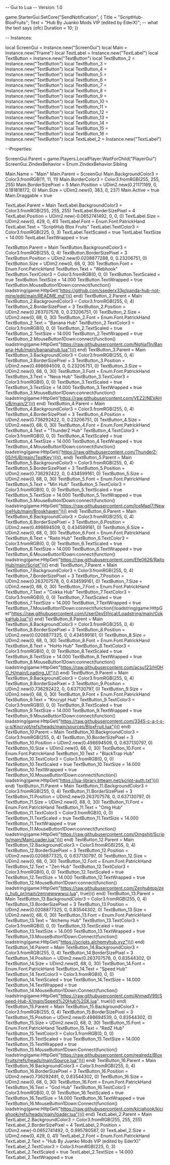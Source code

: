 -- Gui to Lua
-- Version: 1.0

game.StarterGui:SetCore("SendNotification", {
Title = "ScriptHub-BloxFruits";
Text = "Hub By Juanko Mods VIP (edited by EderX)"; -- what the text says (ofc)
Duration = 10;
})

-- Instances:

local ScreenGui = Instance.new("ScreenGui")
local Main = Instance.new("Frame")
local TextLabel = Instance.new("TextLabel")
local TextButton = Instance.new("TextButton")
local TextButton_2 = Instance.new("TextButton")
local TextButton_3 = Instance.new("TextButton")
local TextButton_4 = Instance.new("TextButton")
local TextButton_5 = Instance.new("TextButton")
local TextButton_6 = Instance.new("TextButton")
local TextButton_7 = Instance.new("TextButton")
local TextButton_8 = Instance.new("TextButton")
local TextButton_9 = Instance.new("TextButton")
local TextButton_10 = Instance.new("TextButton")
local TextButton_11 = Instance.new("TextButton")
local TextButton_12 = Instance.new("TextButton")
local TextButton_13 = Instance.new("TextButton")
local TextButton_14 = Instance.new("TextButton")
local TextButton_15 = Instance.new("TextButton")
local TextButton_16 = Instance.new("TextButton")
local TextLabel_2 = Instance.new("TextLabel")

--Properties:

ScreenGui.Parent = game.Players.LocalPlayer:WaitForChild("PlayerGui")
ScreenGui.ZIndexBehavior = Enum.ZIndexBehavior.Sibling

Main.Name = "Main"
Main.Parent = ScreenGui
Main.BackgroundColor3 = Color3.fromRGB(11, 11, 11)
Main.BorderColor3 = Color3.fromRGB(255, 255, 255)
Main.BorderSizePixel = 5
Main.Position = UDim2.new(0.21171169, 0, 0.181818172, 0)
Main.Size = UDim2.new(0, 383, 0, 237)
Main.Active = true
Main.Draggable = true

TextLabel.Parent = Main
TextLabel.BackgroundColor3 = Color3.fromRGB(255, 255, 255)
TextLabel.BorderSizePixel = 4
TextLabel.Position = UDim2.new(-0.0652741492, 0, 0, 0)
TextLabel.Size = UDim2.new(0, 429, 0, 41)
TextLabel.Font = Enum.Font.PatrickHand
TextLabel.Text = "ScriptHub Blox Fruits"
TextLabel.TextColor3 = Color3.fromRGB(225, 0, 3)
TextLabel.TextScaled = true
TextLabel.TextSize = 14.000
TextLabel.TextWrapped = true

TextButton.Parent = Main
TextButton.BackgroundColor3 = Color3.fromRGB(255, 0, 4)
TextButton.BorderSizePixel = 3
TextButton.Position = UDim2.new(0.0208877288, 0, 0.23206751, 0)
TextButton.Size = UDim2.new(0, 68, 0, 30)
TextButton.Font = Enum.Font.PatrickHand
TextButton.Text = "Webhook"
TextButton.TextColor3 = Color3.fromRGB(0, 0, 0)
TextButton.TextScaled = true
TextButton.TextSize = 14.000
TextButton.TextWrapped = true
TextButton.MouseButton1Down:connect(function()
loadstring(game:HttpGet('https://github.com/ssederx33p/panda-hub-not-mine/edit/main/README.md'))()
end)
TextButton_2.Parent = Main
TextButton_2.BackgroundColor3 = Color3.fromRGB(255, 0, 4)
TextButton_2.BorderSizePixel = 3
TextButton_2.Position = UDim2.new(0.263707578, 0, 0.23206751, 0)
TextButton_2.Size = UDim2.new(0, 68, 0, 30)
TextButton_2.Font = Enum.Font.PatrickHand
TextButton_2.Text = "Banana Hub"
TextButton_2.TextColor3 = Color3.fromRGB(0, 0, 0)
TextButton_2.TextScaled = true
TextButton_2.TextSize = 14.000
TextButton_2.TextWrapped = true
TextButton_2.MouseButton1Down:connect(function()
loadstring(game:HttpGet("https://raw.githubusercontent.com/Nghia11n/Banana-Hub/main/bananahub.lua"))()
end)
TextButton_3.Parent = Main
TextButton_3.BackgroundColor3 = Color3.fromRGB(255, 0, 4)
TextButton_3.BorderSizePixel = 3
TextButton_3.Position = UDim2.new(0.498694509, 0, 0.23206751, 0)
TextButton_3.Size = UDim2.new(0, 68, 0, 30)
TextButton_3.Font = Enum.Font.PatrickHand
TextButton_3.Text = "Neva Hub"
TextButton_3.TextColor3 = Color3.fromRGB(0, 0, 0)
TextButton_3.TextScaled = true
TextButton_3.TextSize = 14.000
TextButton_3.TextWrapped = true
TextButton_3.MouseButton1Down:connect(function()
loadstring(game:HttpGet('https://raw.githubusercontent.com/VEZ2/NEVAHUB/main/2'))()
end)
TextButton_4.Parent = Main
TextButton_4.BackgroundColor3 = Color3.fromRGB(255, 0, 4)
TextButton_4.BorderSizePixel = 3
TextButton_4.Position = UDim2.new(0.736292422, 0, 0.23206751, 0)
TextButton_4.Size = UDim2.new(0, 68, 0, 30)
TextButton_4.Font = Enum.Font.PatrickHand
TextButton_4.Text = "ThunderZ Hub"
TextButton_4.TextColor3 = Color3.fromRGB(0, 0, 0)
TextButton_4.TextScaled = true
TextButton_4.TextSize = 14.000
TextButton_4.TextWrapped = true
TextButton_4.MouseButton1Down:connect(function()
loadstring(game:HttpGet(('https://raw.githubusercontent.com/ThunderZ-05/HUB/main/TestKey')))() 
end)
TextButton_5.Parent = Main
TextButton_5.BackgroundColor3 = Color3.fromRGB(255, 0, 4)
TextButton_5.BorderSizePixel = 3
TextButton_5.Position = UDim2.new(0.736292422, 0, 0.434599161, 0)
TextButton_5.Size = UDim2.new(0, 68, 0, 30)
TextButton_5.Font = Enum.Font.PatrickHand
TextButton_5.Text = "Min Hub"
TextButton_5.TextColor3 = Color3.fromRGB(0, 0, 0)
TextButton_5.TextScaled = true
TextButton_5.TextSize = 14.000
TextButton_5.TextWrapped = true
TextButton_5.MouseButton1Down:connect(function()
loadstring(game:HttpGet("https://raw.githubusercontent.com/IceMael7/NewIceHub/main/Brookhaven"))()
end)
TextButton_6.Parent = Main
TextButton_6.BackgroundColor3 = Color3.fromRGB(255, 0, 4)
TextButton_6.BorderSizePixel = 3
TextButton_6.Position = UDim2.new(0.498694509, 0, 0.434599161, 0)
TextButton_6.Size = UDim2.new(0, 68, 0, 30)
TextButton_6.Font = Enum.Font.PatrickHand
TextButton_6.Text = "Raito Hub"
TextButton_6.TextColor3 = Color3.fromRGB(0, 0, 0)
TextButton_6.TextScaled = true
TextButton_6.TextSize = 14.000
TextButton_6.TextWrapped = true
TextButton_6.MouseButton1Down:connect(function()
loadstring(game:HttpGet("https://raw.githubusercontent.com/Efe0626/RaitoHub/main/Script"))()
end)
TextButton_7.Parent = Main
TextButton_7.BackgroundColor3 = Color3.fromRGB(255, 0, 4)
TextButton_7.BorderSizePixel = 3
TextButton_7.Position = UDim2.new(0.263707578, 0, 0.434599161, 0)
TextButton_7.Size = UDim2.new(0, 68, 0, 30)
TextButton_7.Font = Enum.Font.PatrickHand
TextButton_7.Text = "Cokka Hub"
TextButton_7.TextColor3 = Color3.fromRGB(0, 0, 0)
TextButton_7.TextScaled = true
TextButton_7.TextSize = 14.000
TextButton_7.TextWrapped = true
TextButton_7.MouseButton1Down:connect(function()loadstring(game:HttpGet"https://raw.githubusercontent.com/UserDevEthical/Loadstring/main/CokkaHub.lua")()
end)
TextButton_8.Parent = Main
TextButton_8.BackgroundColor3 = Color3.fromRGB(255, 0, 4)
TextButton_8.BorderSizePixel = 3
TextButton_8.Position = UDim2.new(0.0208877325, 0, 0.434599161, 0)
TextButton_8.Size = UDim2.new(0, 68, 0, 30)
TextButton_8.Font = Enum.Font.PatrickHand
TextButton_8.Text = "HoHo Hub"
TextButton_8.TextColor3 = Color3.fromRGB(0, 0, 0)
TextButton_8.TextScaled = true
TextButton_8.TextSize = 14.000
TextButton_8.TextWrapped = true
TextButton_8.MouseButton1Down:connect(function()
loadstring(game:HttpGet("https://raw.githubusercontent.com/acsu123/HOHO_H/main/Loading_UI"))()
end)
TextButton_9.Parent = Main
TextButton_9.BackgroundColor3 = Color3.fromRGB(255, 0, 4)
TextButton_9.BorderSizePixel = 3
TextButton_9.Position = UDim2.new(0.736292422, 0, 0.637130797, 0)
TextButton_9.Size = UDim2.new(0, 68, 0, 30)
TextButton_9.Font = Enum.Font.PatrickHand
TextButton_9.Text = "Kncrypt Hub"
TextButton_9.TextColor3 = Color3.fromRGB(0, 0, 0)
TextButton_9.TextScaled = true
TextButton_9.TextSize = 14.000
TextButton_9.TextWrapped = true
TextButton_9.MouseButton1Down:connect(function()
loadstring(game:HttpGet("https://raw.githubusercontent.com/3345-c-a-t-s-u-s/Kncrypt/refs/heads/main/sources/BloxFruit.lua"))()
end)
TextButton_10.Parent = Main
TextButton_10.BackgroundColor3 = Color3.fromRGB(255, 0, 4)
TextButton_10.BorderSizePixel = 3
TextButton_10.Position = UDim2.new(0.498694509, 0, 0.637130797, 0)
TextButton_10.Size = UDim2.new(0, 68, 0, 30)
TextButton_10.Font = Enum.Font.PatrickHand
TextButton_10.Text = "BlackTrap Hub"
TextButton_10.TextColor3 = Color3.fromRGB(0, 0, 0)
TextButton_10.TextScaled = true
TextButton_10.TextSize = 14.000
TextButton_10.TextWrapped = true
TextButton_10.MouseButton1Down:connect(function()
loadstring(game:HttpGet('https://lua-library.btteam.net/script-auth.txt'))()
end)
TextButton_11.Parent = Main
TextButton_11.BackgroundColor3 = Color3.fromRGB(255, 0, 4)
TextButton_11.BorderSizePixel = 3
TextButton_11.Position = UDim2.new(0.263707578, 0, 0.637130797, 0)
TextButton_11.Size = UDim2.new(0, 68, 0, 30)
TextButton_11.Font = Enum.Font.PatrickHand
TextButton_11.Text = "Omg Hub"
TextButton_11.TextColor3 = Color3.fromRGB(0, 0, 0)
TextButton_11.TextScaled = true
TextButton_11.TextSize = 14.000
TextButton_11.TextWrapped = true
TextButton_11.MouseButton1Down:connect(function()
loadstring(game:HttpGet("https://raw.githubusercontent.com/Omgshit/Scripts/main/MainLoader.lua"))()
end)
TextButton_12.Parent = Main
TextButton_12.BackgroundColor3 = Color3.fromRGB(255, 0, 4)
TextButton_12.BorderSizePixel = 3
TextButton_12.Position = UDim2.new(0.0208877325, 0, 0.637130797, 0)
TextButton_12.Size = UDim2.new(0, 68, 0, 30)
TextButton_12.Font = Enum.Font.PatrickHand
TextButton_12.Text = "Zen Hub"
TextButton_12.TextColor3 = Color3.fromRGB(0, 0, 0)
TextButton_12.TextScaled = true
TextButton_12.TextSize = 14.000
TextButton_12.TextWrapped = true
TextButton_12.MouseButton1Down:connect(function()
loadstring(game:HttpGet("https://raw.githubusercontent.com/Zenhubtop/zen_hub_pr/main/zennewwwwui.lua", true))()
end)
TextButton_13.Parent = Main
TextButton_13.BackgroundColor3 = Color3.fromRGB(255, 0, 4)
TextButton_13.BorderSizePixel = 3
TextButton_13.Position = UDim2.new(0.0208877325, 0, 0.83544302, 0)
TextButton_13.Size = UDim2.new(0, 68, 0, 30)
TextButton_13.Font = Enum.Font.PatrickHand
TextButton_13.Text = "Alchemy Hub"
TextButton_13.TextColor3 = Color3.fromRGB(0, 0, 0)
TextButton_13.TextScaled = true
TextButton_13.TextSize = 14.000
TextButton_13.TextWrapped = true
TextButton_13.MouseButton1Down:Connect(function()
loadstring(game:HttpGet("https://scripts.alchemyhub.xyz"))()
end)
TextButton_14.Parent = Main
TextButton_14.BackgroundColor3 = Color3.fromRGB(255, 0, 4)
TextButton_14.BorderSizePixel = 3
TextButton_14.Position = UDim2.new(0.263707578, 0, 0.83544302, 0)
TextButton_14.Size = UDim2.new(0, 68, 0, 30)
TextButton_14.Font = Enum.Font.PatrickHand
TextButton_14.Text = "Speed Hub"
TextButton_14.TextColor3 = Color3.fromRGB(0, 0, 0)
TextButton_14.TextScaled = true
TextButton_14.TextSize = 14.000
TextButton_14.TextWrapped = true
TextButton_14.MouseButton1Down:Connect(function()
loadstring(game:HttpGet("https://raw.githubusercontent.com/AhmadV99/Speed-Hub-X/main/Speed%20Hub%20X.lua", true))()
end)
TextButton_15.Parent = Main
TextButton_15.BackgroundColor3 = Color3.fromRGB(255, 0, 4)
TextButton_15.BorderSizePixel = 3
TextButton_15.Position = UDim2.new(0.498694539, 0, 0.83544302, 0)
TextButton_15.Size = UDim2.new(0, 68, 0, 30)
TextButton_15.Font = Enum.Font.PatrickHand
TextButton_15.Text = "RedZ Hub"
TextButton_15.TextColor3 = Color3.fromRGB(0, 0, 0)
TextButton_15.TextScaled = true
TextButton_15.TextSize = 14.000
TextButton_15.TextWrapped = true
TextButton_15.MouseButton1Down:Connect(function()
loadstring(game:HttpGet("https://raw.githubusercontent.com/realredz/BloxFruits/refs/heads/main/Source.lua"))()
end)
TextButton_16.Parent = Main
TextButton_16.BackgroundColor3 = Color3.fromRGB(255, 0, 4)
TextButton_16.BorderSizePixel = 3
TextButton_16.Position = UDim2.new(0.736292481, 0, 0.83544302, 0)
TextButton_16.Size = UDim2.new(0, 68, 0, 30)
TextButton_16.Font = Enum.Font.PatrickHand
TextButton_16.Text = "God Hub"
TextButton_16.TextColor3 = Color3.fromRGB(0, 0, 0)
TextButton_16.TextScaled = true
TextButton_16.TextSize = 14.000
TextButton_16.TextWrapped = true
TextButton_16.MouseButton1Down:Connect(function()
loadstring(game:HttpGet("https://raw.githubusercontent.com/kiciahook/kiciahook/refs/heads/main/loader.lua"))()
end)
TextLabel_2.Parent = Main
TextLabel_2.BackgroundColor3 = Color3.fromRGB(255, 255, 255)
TextLabel_2.BorderSizePixel = 4
TextLabel_2.Position = UDim2.new(-0.0652741492, 0, 0.995780587, 0)
TextLabel_2.Size = UDim2.new(0, 429, 0, 41)
TextLabel_2.Font = Enum.Font.PatrickHand
TextLabel_2.Text = "Hub By Juanko Mods VIP (edited by EderX)"
TextLabel_2.TextColor3 = Color3.fromRGB(225, 0, 3)
TextLabel_2.TextScaled = true
TextLabel_2.TextSize = 14.000
TextLabel_2.TextWrapped = true
